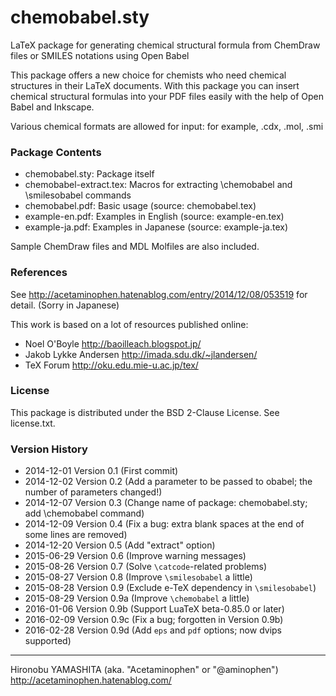 chemobabel.sty
==============

LaTeX package for generating chemical structural formula from ChemDraw files or SMILES notations using Open Babel

This package offers a new choice for chemists who need chemical structures in their LaTeX documents.
With this package you can insert chemical structural formulas into your PDF files easily with the help of Open Babel and Inkscape.

Various chemical formats are allowed for input: for example, .cdx, .mol, .smi

### Package Contents

 - chemobabel.sty: Package itself
 - chemobabel-extract.tex: Macros for extracting \chemobabel and \smilesobabel commands
 - chemobabel.pdf: Basic usage (source: chemobabel.tex)
 - example-en.pdf: Examples in English (source: example-en.tex)
 - example-ja.pdf: Examples in Japanese (source: example-ja.tex)

Sample ChemDraw files and MDL Molfiles are also included.

### References

See http://acetaminophen.hatenablog.com/entry/2014/12/08/053519 for detail. (Sorry in Japanese)

This work is based on a lot of resources published online:
  - Noel O'Boyle http://baoilleach.blogspot.jp/
  - Jakob Lykke Andersen http://imada.sdu.dk/~jlandersen/
  - TeX Forum http://oku.edu.mie-u.ac.jp/tex/

### License

This package is distributed under the BSD 2-Clause License.
See license.txt.

### Version History

 - 2014-12-01 Version 0.1  (First commit)
 - 2014-12-02 Version 0.2  (Add a parameter to be passed to obabel; the number of parameters changed!)
 - 2014-12-07 Version 0.3  (Change name of package: chemobabel.sty; add \chemobabel command)
 - 2014-12-09 Version 0.4  (Fix a bug: extra blank spaces at the end of some lines are removed)
 - 2014-12-20 Version 0.5  (Add "extract" option)
 - 2015-06-29 Version 0.6  (Improve warning messages)
 - 2015-08-26 Version 0.7  (Solve `\catcode`-related problems)
 - 2015-08-27 Version 0.8  (Improve `\smilesobabel` a little)
 - 2015-08-28 Version 0.9  (Exclude e-TeX dependency in `\smilesobabel`)
 - 2015-08-29 Version 0.9a (Improve `\chemobabel` a little)
 - 2016-01-06 Version 0.9b (Support LuaTeX beta-0.85.0 or later)
 - 2016-02-09 Version 0.9c (Fix a bug; forgotten in Version 0.9b)
 - 2016-02-28 Version 0.9d (Add `eps` and `pdf` options; now dvips supported)

--------------------
Hironobu YAMASHITA (aka. "Acetaminophen" or "@aminophen")
http://acetaminophen.hatenablog.com/
